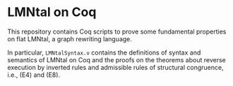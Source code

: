 # LMNtal on Coq

This repository contains Coq scripts to prove some fundamental properties on flat LMNtal, a graph rewriting language.

In particular, `LMNtalSyntax.v` contains the definitions of syntax and semantics of LMNtal on Coq and the proofs on the theorems about reverse execution by inverted rules and admissible rules of structural congruence, i.e., (E4) and (E8).
